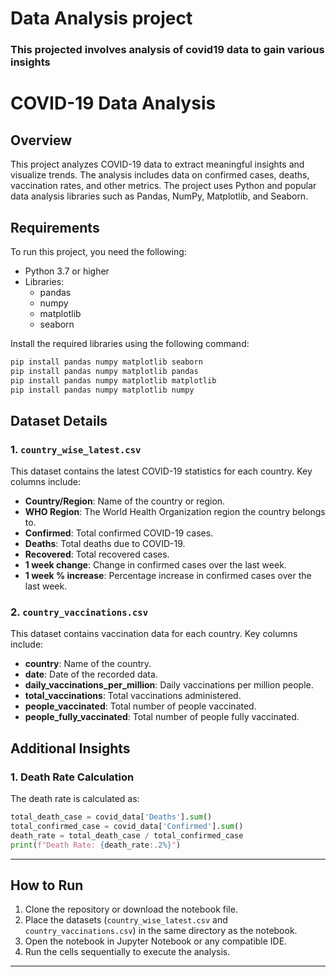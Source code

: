 # Data Analysis project
### This projected involves analysis of covid19 data to gain various insights
# COVID-19 Data Analysis

## Overview

This project analyzes COVID-19 data to extract meaningful insights and visualize trends. The analysis includes data on confirmed cases, deaths, vaccination rates, and other metrics. The project uses Python and popular data analysis libraries such as Pandas, NumPy, Matplotlib, and Seaborn.

## Requirements

To run this project, you need the following:

- Python 3.7 or higher
- Libraries:
  - pandas
  - numpy
  - matplotlib
  - seaborn

Install the required libraries using the following command:

```bash
pip install pandas numpy matplotlib seaborn
pip install pandas numpy matplotlib pandas
pip install pandas numpy matplotlib matplotlib
pip install pandas numpy matplotlib numpy
```
## Dataset Details

### 1. `country_wise_latest.csv`
This dataset contains the latest COVID-19 statistics for each country. Key columns include:
- **Country/Region**: Name of the country or region.
- **WHO Region**: The World Health Organization region the country belongs to.
- **Confirmed**: Total confirmed COVID-19 cases.
- **Deaths**: Total deaths due to COVID-19.
- **Recovered**: Total recovered cases.
- **1 week change**: Change in confirmed cases over the last week.
- **1 week % increase**: Percentage increase in confirmed cases over the last week.

### 2. `country_vaccinations.csv`
This dataset contains vaccination data for each country. Key columns include:
- **country**: Name of the country.
- **date**: Date of the recorded data.
- **daily_vaccinations_per_million**: Daily vaccinations per million people.
- **total_vaccinations**: Total vaccinations administered.
- **people_vaccinated**: Total number of people vaccinated.
- **people_fully_vaccinated**: Total number of people fully vaccinated.

## Additional Insights

### 1. Death Rate Calculation
The death rate is calculated as:
```python
total_death_case = covid_data['Deaths'].sum()
total_confirmed_case = covid_data['Confirmed'].sum()
death_rate = total_death_case / total_confirmed_case
print(f"Death Rate: {death_rate:.2%}")
```
---

## How to Run

1. Clone the repository or download the notebook file.
2. Place the datasets (`country_wise_latest.csv` and `country_vaccinations.csv`) in the same directory as the notebook.
3. Open the notebook in Jupyter Notebook or any compatible IDE.
4. Run the cells sequentially to execute the analysis.

---

